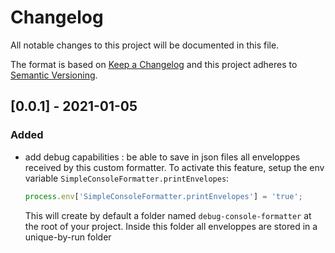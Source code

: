 # Changelog

All notable changes to this project will be documented in this file.

The format is based on [Keep a Changelog](http://keepachangelog.com/en/1.0.0/)
and this project adheres to [Semantic Versioning](http://semver.org/spec/v2.0.0.html).

## [0.0.1] - 2021-01-05

### Added

- add debug capabilities : be able to save in json files all enveloppes received by this custom formatter.
  To activate this feature, setup the env variable `SimpleConsoleFormatter.printEnvelopes`:

  ```js
  process.env['SimpleConsoleFormatter.printEnvelopes'] = 'true';
  ```

  This will create by default a folder named `debug-console-formatter` at the root of your project. Inside this folder all enveloppes are stored in a unique-by-run folder
